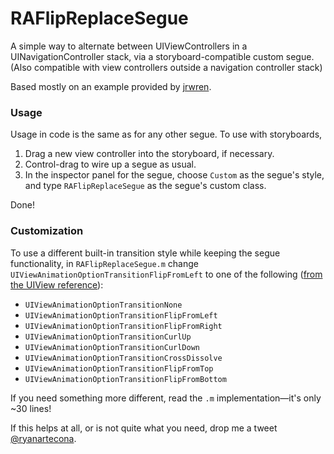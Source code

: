RAFlipReplaceSegue
==================

A simple way to alternate between UIViewControllers in a UINavigationController stack, via a storyboard-compatible custom segue. (Also compatible with view controllers outside a navigation controller stack)

Based mostly on an example provided by [jrwren](http://jrwren.wrenfam.com/blog/2012/02/01/storyboard-custom-segue-for-custom-pushviewcontroller-animation/).

### Usage

Usage in code is the same as for any other segue. To use with storyboards, 

 1. Drag a new view controller into the storyboard, if necessary.
 2. Control-drag to wire up a segue as usual.
 3. In the inspector panel for the segue, choose `Custom` as the segue's style, and type `RAFlipReplaceSegue` as the segue's custom class. 

Done! 

### Customization

To use a different built-in transition style while keeping the segue functionality, in `RAFlipReplaceSegue.m` change `UIViewAnimationOptionTransitionFlipFromLeft` to one of the following ([from the UIView reference](http://developer.apple.com/library/ios/#documentation/uikit/reference/uiview_class/uiview/uiview.html)):
  
  - `UIViewAnimationOptionTransitionNone`
  - `UIViewAnimationOptionTransitionFlipFromLeft`  
  - `UIViewAnimationOptionTransitionFlipFromRight` 
  - `UIViewAnimationOptionTransitionCurlUp`        
  - `UIViewAnimationOptionTransitionCurlDown`      
  - `UIViewAnimationOptionTransitionCrossDissolve` 
  - `UIViewAnimationOptionTransitionFlipFromTop`   
  - `UIViewAnimationOptionTransitionFlipFromBottom`

If you need something more different, read the `.m` implementation—it's only ~30 lines! 

If this helps at all, or is not quite what you need, drop me a tweet [@ryanartecona](http://twitter.com/ryanartecona).